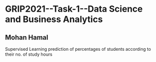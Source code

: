 # GRIP2021--Task-1--Data Science and Business Analytics
 
## Mohan Hamal ##


Supervised Learning prediction of percentages of students according to their no. of study hours
